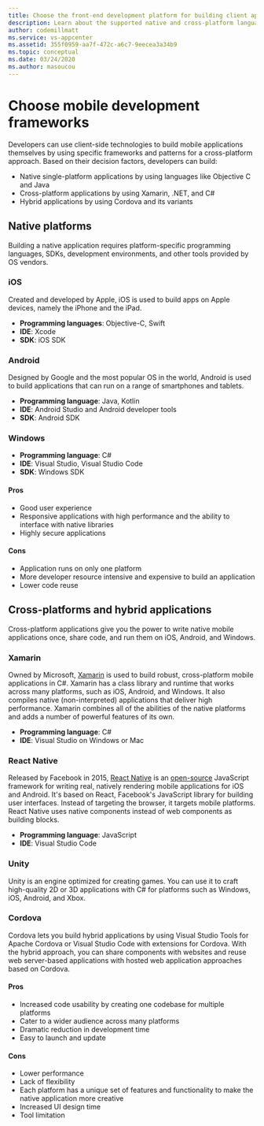 ```yaml
---
title: Choose the front-end development platform for building client applications with Visual Studio and Azure services
description: Learn about the supported native and cross-platform languages to build client applications.
author: codemillmatt
ms.service: vs-appcenter
ms.assetid: 355f0959-aa7f-472c-a6c7-9eecea3a34b9
ms.topic: conceptual
ms.date: 03/24/2020
ms.author: masoucou
---
```

# Choose mobile development frameworks
Developers can use client-side technologies to build mobile applications themselves by using specific frameworks and patterns for a cross-platform approach. Based on their decision factors, developers can build:
- Native single-platform applications by using languages like Objective C and Java
- Cross-platform applications by using Xamarin, .NET, and C#
- Hybrid applications by using Cordova and its variants

## Native platforms
Building a native application requires platform-specific programming languages, SDKs, development environments, and other tools provided by OS vendors.

### iOS
Created and developed by Apple, iOS is used to build apps on Apple devices, namely the iPhone and the iPad.

- **Programming languages**: Objective-C, Swift
- **IDE**: Xcode
- **SDK**: iOS SDK

### Android
Designed by Google and the most popular OS in the world, Android is used to build applications that can run on a range of smartphones and tablets.

- **Programming language**: Java, Kotlin 
- **IDE**: Android Studio and Android developer tools 
- **SDK**: Android SDK

### Windows
- **Programming language**: C#
- **IDE**: Visual Studio, Visual Studio Code
- **SDK**: Windows SDK

#### Pros
- Good user experience
- Responsive applications with high performance and the ability to interface with native libraries
- Highly secure applications

#### Cons
- Application runs on only one platform
- More developer resource intensive and expensive to build an application
- Lower code reuse

## Cross-platforms and hybrid applications
Cross-platform applications give you the power to write native mobile applications once, share code, and run them on iOS, Android, and Windows.

### Xamarin
Owned by Microsoft, [Xamarin](https://visualstudio.microsoft.com/xamarin/) is used to build robust, cross-platform mobile applications in C#. Xamarin has a class library and runtime that works across many platforms, such as iOS, Android, and Windows. It also compiles native (non-interpreted) applications that deliver high performance. Xamarin combines all of the abilities of the native platforms and adds a number of powerful features of its own.

- **Programming language**: C#
- **IDE**: Visual Studio on Windows or Mac

### React Native
Released by Facebook in 2015, [React Native](https://facebook.github.io/react-native/) is an [open-source](https://github.com/facebook/react-native) JavaScript framework for writing real, natively rendering mobile applications for iOS and Android. It's based on React, Facebook's JavaScript library for building user interfaces. Instead of targeting the browser, it targets mobile platforms. React Native uses native components instead of web components as building blocks.
 
- **Programming language**: JavaScript
- **IDE**: Visual Studio Code

### Unity
 Unity is an engine optimized for creating games. You can use it to craft high-quality 2D or 3D applications with C# for platforms such as Windows, iOS, Android, and Xbox.

### Cordova
Cordova lets you build hybrid applications by using Visual Studio Tools for Apache Cordova or Visual Studio Code with extensions for Cordova. With the hybrid approach, you can share components with websites and reuse web server-based applications with hosted web application approaches based on Cordova.

#### Pros
- Increased code usability by creating one codebase for multiple platforms
- Cater to a wider audience across many platforms
- Dramatic reduction in development time
- Easy to launch and update

#### Cons
- Lower performance
- Lack of flexibility
- Each platform has a unique set of features and functionality to make the native application more creative
- Increased UI design time
- Tool limitation
